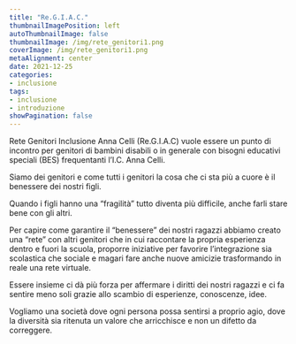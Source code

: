 ```yaml
---
title: "Re.G.I.A.C."
thumbnailImagePosition: left
autoThumbnailImage: false
thumbnailImage: /img/rete_genitori1.png
coverImage: /img/rete_genitori1.png
metaAlignment: center
date: 2021-12-25
categories:
- inclusione
tags:
- inclusione
- introduzione
showPagination: false
---
```


Rete Genitori Inclusione Anna Celli (Re.G.I.A.C) vuole essere un punto di incontro per genitori di bambini disabili o in generale con bisogni educativi speciali (BES) frequentanti l’I.C. Anna Celli. 

<!-- more -->
Siamo dei genitori e come tutti i genitori la cosa che ci sta più a cuore è il benessere dei nostri figli.

Quando i figli hanno una “fragilità” tutto diventa più difficile, anche farli stare bene con gli altri. 

Per capire come garantire il “benessere” dei nostri ragazzi abbiamo creato una “rete” con altri genitori che in cui raccontare la propria esperienza dentro e fuori la scuola, proporre iniziative per favorire l’integrazione sia scolastica che sociale e magari fare anche nuove amicizie trasformando in reale una rete virtuale. 

Essere insieme ci dà più forza per affermare i diritti dei nostri ragazzi e ci fa sentire meno soli grazie allo scambio di esperienze, conoscenze, idee.

Vogliamo una società dove ogni persona possa sentirsi a proprio agio, dove la diversità sia ritenuta un valore che arricchisce e non un difetto da correggere.

